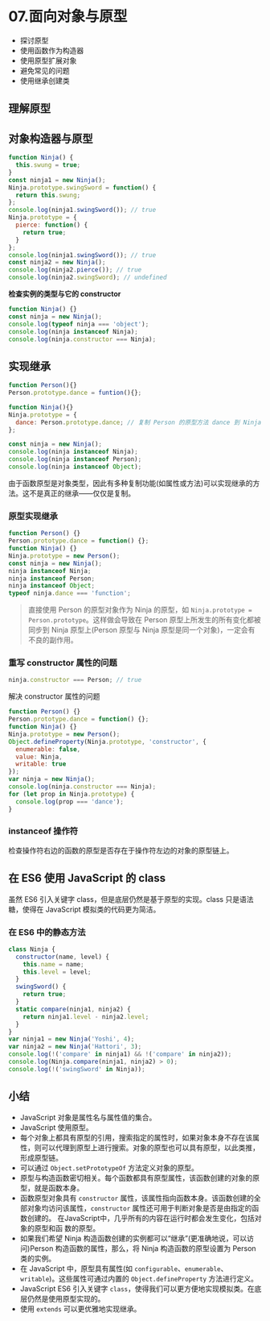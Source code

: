 # 07.面向对象与原型

- 探讨原型
- 使用函数作为构造器
- 使用原型扩展对象
- 避免常见的问题
- 使用继承创建类

## 理解原型

## 对象构造器与原型

```js
function Ninja() {
  this.swung = true;
}
const ninja1 = new Ninja();
Ninja.prototype.swingSword = function() {
  return this.swung;
};
console.log(ninja1.swingSword()); // true
Ninja.prototype = {
  pierce: function() {
    return true;
  }
};
console.log(ninja1.swingSword()); // true
const ninja2 = new Ninja();
console.log(ninja2.pierce()); // true
console.log(ninja2.swingSword); // undefined
```

**检查实例的类型与它的 constructor**

```js
function Ninja() {}
const ninja = new Ninja();
console.log(typeof ninja === 'object');
console.log(ninja instanceof Ninja);
console.log(ninja.constructor === Ninja);
```

## 实现继承

```js
function Person(){}
Person.prototype.dance = funtion(){};

function Ninja(){}
Ninja.prototype = {
  dance: Person.prototype.dance; // 复制 Person 的原型方法 dance 到 Ninja 的原型上
};

const ninja = new Ninja();
console.log(ninja instanceof Ninja);
console.log(ninja instanceof Person);
console.log(ninja instanceof Object);
```

由于函数原型是对象类型，因此有多种复制功能(如属性或方法)可以实现继承的方法。这不是真正的继承——仅仅是复制。

### 原型实现继承

```js
function Person() {}
Person.prototype.dance = function() {};
function Ninja() {}
Ninja.prototype = new Person();
const ninja = new Ninja();
ninja instanceof Ninja;
ninja instanceof Person;
ninja instanceof Object;
typeof ninja.dance === 'function';
```

> 直接使用 Person 的原型对象作为 Ninja 的原型，如 `Ninja.prototype = Person.prototype`。这样做会导致在 Person 原型上所发生的所有变化都被同步到 Ninja 原型上(Person 原型与 Ninja 原型是同一个对象)，一定会有不良的副作用。

### 重写 constructor 属性的问题

```js
ninja.constructor === Person; // true
```

解决 constructor 属性的问题

```js
function Person() {}
Person.prototype.dance = function() {};
function Ninja() {}
Ninja.prototype = new Person();
Object.defineProperty(Ninja.prototype, 'constructor', {
  enumerable: false,
  value: Ninja,
  writable: true
});
var ninja = new Ninja();
console.log(ninja.constructor === Ninja);
for (let prop in Ninja.prototype) {
  console.log(prop === 'dance');
}
```

### instanceof 操作符

检查操作符右边的函数的原型是否存在于操作符左边的对象的原型链上。

## 在 ES6 使用 JavaScript 的 class

虽然 ES6 引入关键字 class，但是底层仍然是基于原型的实现。class 只是语法糖，使得在 JavaScript 模拟类的代码更为简洁。

### 在 ES6 中的静态方法

```js
class Ninja {
  constructor(name, level) {
    this.name = name;
    this.level = level;
  }
  swingSword() {
    return true;
  }
  static compare(ninja1, ninja2) {
    return ninja1.level - ninja2.level;
  }
}
var ninja1 = new Ninja('Yoshi', 4);
var ninja2 = new Ninja('Hattori', 3);
console.log(!('compare' in ninja1) && !('compare' in ninja2));
console.log(Ninja.compare(ninja1, ninja2) > 0);
console.log(!('swingSword' in Ninja));
```

## 小结

- JavaScript 对象是属性名与属性值的集合。
- JavaScript 使用原型。
- 每个对象上都具有原型的引用，搜索指定的属性时，如果对象本身不存在该属性，则可以代理到原型上进行搜索。对象的原型也可以具有原型，以此类推，形成原型链。
- 可以通过 `Object.setPrototypeOf` 方法定义对象的原型。
- 原型与构造函数密切相关。每个函数都具有原型属性，该函数创建的对象的原型，就是函数本身。
- 函数原型对象具有 `constructor` 属性，该属性指向函数本身。该函数创建的全部对象均访问该属性，`constructor` 属性还可用于判断对象是否是由指定的函数创建的。 在JavaScript中，几乎所有的内容在运行时都会发生变化，包括对象的原型和函
数的原型。
- 如果我们希望 Ninja 构造函数创建的实例都可以“继承”(更准确地说，可以访问)Person 构造函数的属性，那么，将 Ninja 构造函数的原型设置为 Person 类的实例。
- 在 JavaScript 中，原型具有属性(如 `configurable`、`enumerable`、`writable`)。这些属性可通过内置的 `Object.defineProperty` 方法进行定义。
- JavaScript ES6 引入关键字 `class`，使得我们可以更方便地实现模拟类。在底层仍然是使用原型实现的。
- 使用 `extends` 可以更优雅地实现继承。